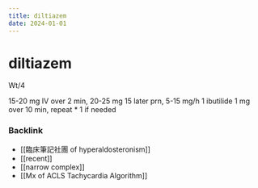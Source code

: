 ```yaml
---
title: diltiazem
date: 2024-01-01
---
```

# diltiazem

Wt/4

15-20 mg IV over 2 min, 20-25 mg 15 later prn, 5-15 mg/h
1 ibutilide 1 mg over 10 min, repeat * 1 if needed



### Backlink

- [[臨床筆記社團 of hyperaldosteronism]] 
- [[recent]] 
- [[narrow complex]] 
- [[Mx of ACLS Tachycardia Algorithm]] 
